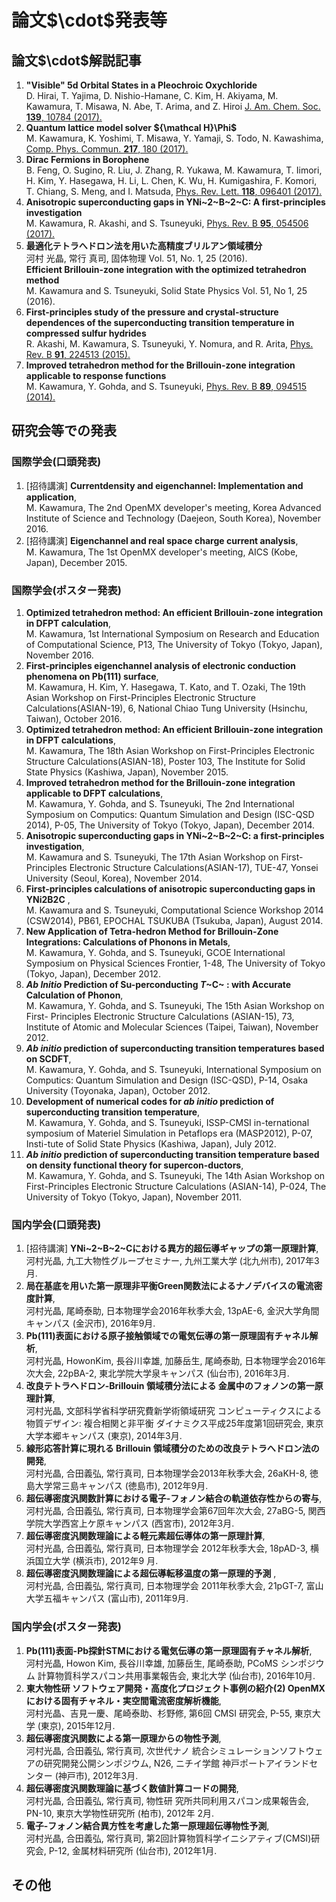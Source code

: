 論文\$\\cdot\$発表等
====================

論文\$\\cdot\$解説記事
----------------------

1.  **"Visible" 5d Orbital States in a Pleochroic Oxychloride**\
    D. Hirai, T. Yajima, D. Nishio-Hamane, C. Kim, H. Akiyama, M.
    Kawamura, T. Misawa, N. Abe, T. Arima, and Z. Hiroi [J. Am.
    Chem. Soc. **139**,
    10784 (2017).](http://pubs.acs.org/doi/10.1021/jacs.7b05128)
2.  **Quantum lattice model solver \${\\mathcal H}\\Phi\$**\
    M. Kawamura, K. Yoshimi, T. Misawa, Y. Yamaji, S. Todo, N.
    Kawashima, [Comp. Phys. Commun. **217**,
    180 (2017).](http://www.sciencedirect.com/science/article/pii/S0010465517301200)
3.  **Dirac Fermions in Borophene**\
    B. Feng, O. Sugino, R. Liu, J. Zhang, R. Yukawa, M. Kawamura, T.
    Iimori, H. Kim, Y. Hasegawa, H. Li, L. Chen, K. Wu, H.
    Kumigashira, F. Komori, T. Chiang, S. Meng, and I. Matsuda,
    [Phys. Rev. Lett. **118**,
    096401 (2017).](http://journals.aps.org/prl/abstract/10.1103/PhysRevLett.118.096401)
4.  **Anisotropic superconducting gaps in YNi~2~B~2~C: A
    first-principles investigation**\
    M. Kawamura, R. Akashi, and S. Tsuneyuki, [Phys. Rev. B **95**,
    054506 (2017).](http://link.aps.org/doi/10.1103/PhysRevB.95.054506)
5.  **最適化テトラへドロン法を用いた高精度ブリルアン領域積分**\
    河村 光晶, 常行 真司, 固体物理 Vol. 51, No. 1, 25 (2016).\
    **Efficient Brillouin-zone integration with the optimized
    tetrahedron method**\
    M. Kawamura and S. Tsuneyuki, Solid State Physics Vol. 51, No 1,
    25 (2016).
6.  **First-principles study of the pressure and crystal-structure
    dependences of the superconducting transition temperature in
    compressed sulfur hydrides**\
    R. Akashi, M. Kawamura, S. Tsuneyuki, Y. Nomura, and R. Arita,
    [Phys. Rev. B **91**,
    224513 (2015).](http://journals.aps.org/prb/abstract/10.1103/PhysRevB.91.224513)
7.  **Improved tetrahedron method for the Brillouin-zone integration
    applicable to response functions**\
    M. Kawamura, Y. Gohda, and S. Tsuneyuki, [Phys. Rev. B **89**,
    094515 (2014).](http://link.aps.org/doi/10.1103/PhysRevB.89.094515)

研究会等での発表
----------------

### 国際学会(口頭発表)

1.  \[招待講演\] **Currentdensity and eigenchannel: Implementation and
    application**,\
    M. Kawamura, The 2nd OpenMX developer's meeting, Korea Advanced
    Institute of Science and Technology (Daejeon, South Korea),
    November 2016.
2.  \[招待講演\] **Eigenchannel and real space charge current
    analysis**,\
    M. Kawamura, The 1st OpenMX developer's meeting, AICS (Kobe, Japan),
    December 2015.

### 国際学会(ポスター発表)

1.  **Optimized tetrahedron method: An efficient Brillouin-zone
    integration in DFPT calculation**,\
    M. Kawamura, 1st International Symposium on Research and Education
    of Computational Science, P13, The University of Tokyo (Tokyo,
    Japan), November 2016.
2.  **First-principles eigenchannel analysis of electronic conduction
    phenomena on Pb(111) surface**,\
    M. Kawamura, H. Kim, Y. Hasegawa, T. Kato, and T. Ozaki, The 19th
    Asian Workshop on First-Principles Electronic Structure
    Calculations(ASIAN-19), 6, National Chiao Tung University (Hsinchu,
    Taiwan), October 2016.
3.  **Optimized tetrahedron method: An efficient Brillouin-zone
    integration in DFPT calculations**,\
    M. Kawamura, The 18th Asian Workshop on First-Principles Electronic
    Structure Calculations(ASIAN-18), Poster 103, The Institute for
    Solid State Physics (Kashiwa, Japan), November 2015.
4.  **Improved tetrahedron method for the Brillouin-zone integration
    applicable to DFPT calculations**,\
    M. Kawamura, Y. Gohda, and S. Tsuneyuki, The 2nd International
    Symposium on Computics: Quantum Simulation and Design (ISC-QSD
    2014), P-05, The University of Tokyo (Tokyo, Japan), December 2014.
5.  **Anisotropic superconducting gaps in YNi~2~B~2~C: a
    first-principles investigation**,\
    M. Kawamura and S. Tsuneyuki, The 17th Asian Workshop on
    First-Principles Electronic Structure Calculations(ASIAN-17),
    TUE-47, Yonsei University (Seoul, Korea), November 2014.
6.  **First-principles calculations of anisotropic superconducting gaps
    in YNi2B2C** ,\
    M. Kawamura and S. Tsuneyuki, Computational Science Workshop 2014
    (CSW2014), PB61, EPOCHAL TSUKUBA (Tsukuba, Japan), August 2014.
7.  **New Application of Tetra-hedron Method for Brillouin-Zone
    Integrations: Calculations of Phonons in Metals**,\
    M. Kawamura, Y. Gohda, and S. Tsuneyuki, GCOE International
    Symposium on Physical Sciences Frontier, 1-48, The University of
    Tokyo (Tokyo, Japan), December 2012.
8.  ***Ab Initio* Prediction of Su-perconducting *T*~C~ : with Accurate
    Calculation of Phonon**,\
    M. Kawamura, Y. Gohda, and S. Tsuneyuki, The 15th Asian Workshop on
    First- Principles Electronic Structure Calculations (ASIAN-15), 73,
    Institute of Atomic and Molecular Sciences (Taipei, Taiwan),
    November 2012.
9.  ***Ab initio* prediction of superconducting transition temperatures
    based on SCDFT**,\
    M. Kawamura, Y. Gohda, and S. Tsuneyuki, International Symposium on
    Computics: Quantum Simulation and Design (ISC-QSD), P-14, Osaka
    University (Toyonaka, Japan), October 2012.
10. **Development of numerical codes for *ab initio* prediction of
    superconducting transition temperature**,\
    M. Kawamura, Y. Gohda, and S. Tsuneyuki, ISSP-CMSI in-ternational
    symposium of Materiel Simulation in Petaflops era (MASP2012), P-07,
    Insti-tute of Solid State Physics (Kashiwa, Japan), July 2012.
11. ***Ab initio* prediction of superconducting transition temperature
    based on density functional theory for supercon-ductors**,\
    M. Kawamura, Y. Gohda, and S. Tsuneyuki, The 14th Asian Workshop on
    First-Principles Electronic Structure Calculations (ASIAN-14),
    P-024, The University of Tokyo (Tokyo, Japan), November 2011.

### 国内学会(口頭発表)

1.  \[招待講演\]
    **YNi~2~B~2~Cにおける異方的超伝導ギャップの第一原理計算**,\
    河村光晶, 九工大物性グループセミナー, 九州工業大学
    (北九州市), 2017年3月.
2.  **局在基底を用いた第一原理非平衡Green関数法によるナノデバイスの電流密度計算**,\
    河村光晶, 尾崎泰助, 日本物理学会2016年秋季大会, 13pAE-6,
    金沢大学角間キャンパス (金沢市), 2016年9月.
3.  **Pb(111)表面における原子接触領域での電気伝導の第一原理固有チャネル解析**,\
    河村光晶, HowonKim, 長谷川幸雄, 加藤岳生, 尾崎泰助,
    日本物理学会2016年次大会, 22pBA-2, 東北学院大学泉キャンパス
    (仙台市), 2016年3月.
4.  **改良テトラへドロン-Brillouin 領域積分法による
    金属中のフォノンの第一原理計算**,\
    河村光晶, 文部科学省科学研究費新学術領域研究
    コンピューティクスによる物質デザイン: 複合相関と非平衡
    ダイナミクス平成25年度第1回研究会, 東京大学本郷キャンパス
    (東京), 2014年3月.
5.  **線形応答計算に現れる Brillouin
    領域積分のための改良テトラへドロン法の開発**,\
    河村光晶, 合田義弘, 常行真司, 日本物理学会2013年秋季大会, 26aKH-8,
    徳島大学常三島キャンパス (徳島市), 2012年9月.
6.  **超伝導密度汎関数計算における電子-フォノン結合の軌道依存性からの寄与**,\
    河村光晶, 合田義弘, 常行真司, 日本物理学会第67回年次大会, 27aBG-5,
    関西学院大学西宮上ケ原キャンパス (西宮市), 2012年3月.
7.  **超伝導密度汎関数理論による軽元素超伝導体の第一原理計算**,\
    河村光晶, 合田義弘, 常行真司, 日本物理学会 2012年秋季大会, 18pAD-3,
    横浜国立大学 (横浜市), 2012年9 月.
8.  **超伝導密度汎関数理論による超伝導転移温度の第一原理的予測** ,\
    河村光晶, 合田義弘, 常行真司, 日本物理学会 2011年秋季大会, 21pGT-7,
    富山大学五福キャンパス (富山市), 2011年9月.

### 国内学会(ポスター発表)

1.  **Pb(111)表面-Pb探針STMにおける電気伝導の第一原理固有チャネル解析**,\
    河村光晶, Howon Kim, 長谷川幸雄, 加藤岳生, 尾崎泰助, PCoMS
    シンポジウム 計算物質科学スパコン共用事業報告会, 東北大学
    (仙台市), 2016年10月.
2.  **東大物性研 ソフトウェア開発・高度化プロジェクト事例の紹介(2)
    OpenMX における固有チャネル・実空間電流密度解析機能**,\
    河村光晶、吉見一慶、尾崎泰助、杉野修, 第6回 CMSI 研究会, P-55,
    東京大学 (東京), 2015年12月.
3.  **超伝導密度汎関数による第一原理からの物性予測**,\
    河村光晶, 合田義弘, 常行真司, 次世代ナノ
    統合シミュレーションソフトウェアの研究開発公開シンポジウム, N26,
    ニチイ学館 神戸ポートアイランドセンター (神戸市), 2012年3月.
4.  **超伝導密度汎関数理論に基づく数値計算コードの開発**,\
    河村光晶, 合田義弘, 常行真司, 物性研 究所共同利用スパコン成果報告会,
    PN-10, 東京大学物性研究所 (柏市), 2012年 2月.
5.  **電子-フォノン結合異方性を考慮した第一原理超伝導物性予測**,\
    河村光晶, 合田義弘, 常行真司,
    第2回計算物質科学イニシアティブ(CMSI)研究会, P-12, 金属材料研究所
    (仙台市), 2012年1月.

その他
------
